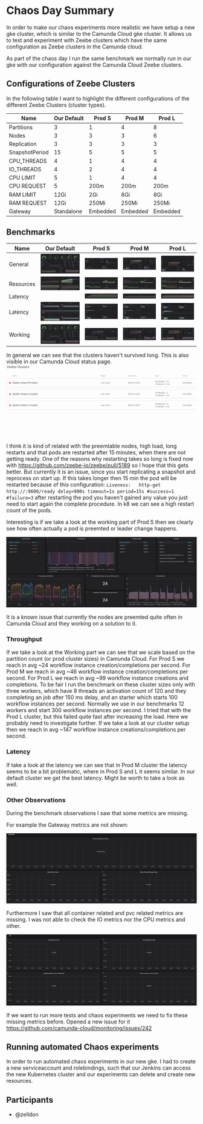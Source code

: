 # Chaos Day Summary

In order to make our chaos experiments more realistic we have setup a new gke cluster, which is similar to the Camunda Cloud gke cluster.
It allows us to test and experiment with Zeebe clusters which have the same configuration as Zeebe clusters in the Camunda cloud.

As part of the chaos day I run the same benchmark we normally run in our gke with our configuration against the Camunda Cloud Zeebe clusters.

## Configurations of Zeebe Clusters

In the following table I want to highlight the different configurations of the different Zeebe Clusters (cluster types).

| Name | Our Default | Prod S | Prod M | Prod L |
|------|-------------|--------|--------|--------|
|Partitions|  3      |   1    |   4    |  8     |
|Nodes|       3       |   3    |   3    |   6    |
|Replication| 3     |   3     |   3   |    3   |
|SnapshotPeriod| 15 | 5 | 5 | 5 |
|CPU_THREADS| 4 | 1 | 4 | 4 |
|IO_THREADS| 4 | 2 | 4 | 4 |
|CPU LIMIT| 5 | 1 | 4 | 4 |
|CPU REQUEST| 5 | 200m | 200m | 200m |
|RAM LIMIT| 12Gi | 2Gi | 8Gi | 8Gi |
|RAM REQUEST| 12Gi | 250Mi | 250Mi | 250Mi|
|Gateway|Standalone|Embedded|Embedded|Embedded|

## Benchmarks

| Name | Our Default | Prod S | Prod M | Prod L |
|------|-------------|--------|--------|--------|
|General|![base](base.png)|![prods](prod-s-general.png)|![prods](prod-m-general.png)|![prods](prod-l-general.png)|
|Resources|![base](base-res.png)|![prods](prod-s-res.png)|![prods](prod-m-res.png)|![prods](prod-l-res.png)|
|Latency||![prods](prod-s-disk.png)|![prods](prod-m-disk.png)|![prods](prod-l-disk.png)|
|Latency|![base](base-latency.png)|![prods](prod-s-latency.png)|![prods](prod-m-latency.png)|![prods](prod-l-latency.png)|
|Working|![base](base.png)|![prods](prod-s-working.png)|![prods](prod-m-working.png)|![prods](prod-l-working.png)|

In general we can see that the clusters haven't survived long. This is also visible in our Camunda Cloud status page.
![status](status.png)

I think it is kind of related with the preemtable nodes, high load, long restarts and that pods are restarted after 15 minutes, when there are not getting ready.
One of the reasons why restarting takes so long is fixed now with https://github.com/zeebe-io/zeebe/pull/5189 so I hope that this gets better. But currently it is an issue, since you start replicating a snapshot and reprocess on start up. If this takes longer then 15 min the pod will be restarted because of this configuration: `Liveness:   http-get http://:9600/ready delay=900s timeout=1s period=15s #success=1 #failure=3` after restarting the pod you haven't gained any value you just need to start again the complete procedure. In k8 we can see a high restart count of the pods.

Interesting is if we take a look at the working part of Prod S then we clearly see how often actually a pod is preemted or leader change happens.

![prod-s](prod-s-working.png)

It is a known issue that currently the nodes are preemted quite often in Camunda Cloud and they working on a solution to it.

### Throughput

If we take a look at the Working part we can see that we scale based on the partition count (or prod cluster sizes) in Camunda Cloud. For Prod S we reach in avg ~24 workflow instance creation/completions per second. For Prod M we reach in avg ~46 workflow instance creation/completions per second. For Prod L we reach in avg ~99 workflow instance creations and completions. To be fair I run the benchmark on these cluster sizes only with three workers, which have 8 threads an activation count of 120 and they completing an job after 150 ms delay, and an starter which starts 100 workflow instances per second. Normally we use in our benchmarks 12 workers and start 300 workflow instances per second. I tried that with the Prod L cluster, but this failed quite fast after increasing the load. Here we probably need to investigate further. If we take a look at our cluster setup then we reach in avg ~147 workflow instance creations/completions per second.

### Latency

If take a look at the latency we can see that in Prod M cluster the latency seems to be a bit problematic, where in Prod S and L it seems similar. In our default cluster we get the best latency. Might be worth to take a look as well.

### Other Observations

During the benchmark observations I saw that some metrics are missing.

For example the Gateway metrics are not shown:

![gw](missing-gw-metrics.png)

Furthermore I saw that all container related and pvc related metrics are missing. I was not able to check the IO metrics nor the CPU metrics and other.

![io](missing-io.png)

If we want to run more tests and chaos experiments we need to fix these missing metrics before. Opened a new issue for it https://github.com/camunda-cloud/monitoring/issues/242

## Running automated Chaos experiments

In order to run automated chaos experiments in our new gke. I had to create a new serviceaccount and rolebindings, such that our Jenkins can access the new Kubernetes cluster and our experiments can delete and create new resources.

## Participants

 * @zelldon
